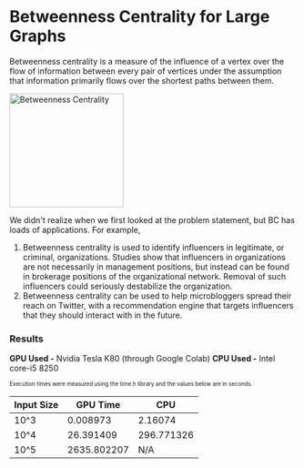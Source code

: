 # Betweenness Centrality for Large Graphs
 Betweenness centrality is a measure of the influence of a vertex over the flow of information between every pair of vertices under the assumption that information primarily flows over the shortest paths between them.

<img src="https://upload.wikimedia.org/wikipedia/commons/thumb/6/60/Graph_betweenness.svg/1200px-Graph_betweenness.svg.png" alt="Betweenness Centrality" width="200"/>

We didn't realize when we first looked at the problem statement, but BC has loads of applications. For example, 
1. Betweenness centrality is used to identify influencers in legitimate, or criminal, organizations. Studies show that influencers in organizations are not necessarily in management positions, but instead can be found in brokerage positions of the organizational network. Removal of such influencers could seriously destabilize the organization. 
2. Betweenness centrality can be used to help microbloggers spread their reach on Twitter, with a recommendation engine that targets influencers that they should interact with in the future.


### Results
**GPU Used -** Nvidia Tesla K80 (through Google Colab)
**CPU Used -** Intel core-i5 8250

<sub><sup>Execution times were measured using the time.h library and the values below are in seconds.</sup></sub>

|      Input Size          |GPU Time                          |CPU                         |
|----------------|-------------------------------|-----------------------------|
|10^3|0.008973            |2.16074            |
|10^4          |26.391409            |296.771326            |
|10^5          |2635.802207| N/A|


